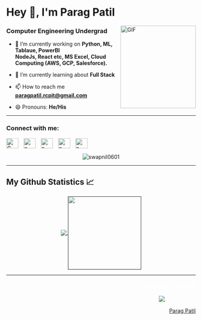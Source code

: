<h1 align="left">Hey 👋, I'm Parag Patil</h1>
<img align="right" alt="GIF" width="200x"height="220px" src="https://i.pinimg.com/originals/09/c6/29/09c62903beeba336dc9da76eb5c9a107.gif" />
<h3 align="left">Computer Engineering Undergrad</h3>


- 🔭 I’m currently working on **Python, ML, Tablaue, PowerBI** 
      <br> **NodeJs, React etc, MS Excel, Cloud Computing (AWS, GCP, Salesforce).**

- 🌱 I’m currently learning about **Full Stack**

- 📫 How to reach me **paragpatil.rcpit@gmail.com**

- 😄 Pronouns: **He/His**

---

<h3 align="left">Connect with me:</h3>
<div  align="left" style=" letter-spacing:10px; ">
<a href="paragpatil.rcpit@gmail.com"><img align="center" alt=" Gmail"  width="32px" height="27px"  src="https://cdn.dribbble.com/users/2113992/screenshots/14510264/gmail_animation.gif"/></a>
<a href="https://www.linkedin.com/in/parag-patil-31b872228/" target="blank"><img align="center" src="https://i.pinimg.com/originals/de/b4/6f/deb46f02a59e3b3a2aa58fac16290d63.gif" alt="parag"  width="32px" height="27px" /></a>
<a href="https://www.codechef.com/users/sesrc2_250" target="blank"><img align="center" src="https://static.uacdn.net/thumbnail/external-app-icons/ce4fd2180646452aa0b03c3ffa3ef8e2.png" alt="parag"  width="32px" height="27px" /></a>
<a href="https://www.hackerrank.com/parag777686" target="blank"><img align="center" src="https://raw.githubusercontent.com/rahuldkjain/github-profile-readme-generator/master/src/images/icons/Social/hackerrank.svg" alt="parag"  width="32px" height="27px" /></a>
<a href="https://leetcode.com/Parag_Patil/" target="blank"><img align="center" src="https://raw.githubusercontent.com/rahuldkjain/github-profile-readme-generator/master/src/images/icons/Social/leet-code.svg" alt="parag"  width="32px" height="27px" /></a>


</div>


<p align="center"><img align="center" src="https://github-readme-streak-stats.herokuapp.com/?user=swapnil0601&theme=tokyonight" alt="swapnil0601" /></p>

---

## My Github Statistics 📈

 <div align="center"> 
     <a href="">
      <img align="center" src="https://github-readme-stats.vercel.app/api?username=swapnil0601&&show_icons=true&theme=tokyonight&locale=en" />
    </a>
    <a href="">
      <img align="center" height="195px" src="https://github-readme-stats.vercel.app/api/top-langs/?username=swapnil0601&theme=tokyonight&hide=glsl,python"/>
    </a>
</div


      
 </br>
 
---

<div align="right" style="color:white">

#### Thanks for visiting 💙
![VisitorCount](https://profile-counter.glitch.me/ParagPatil02/count.svg)

🧋 From [Parag Patil](https://github.com/ParagPatil02)

</div>
